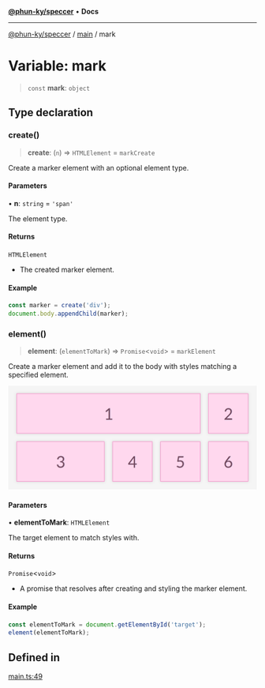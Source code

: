 [**@phun-ky/speccer**](../../README.md) • **Docs**

***

[@phun-ky/speccer](../../README.md) / [main](../README.md) / mark

# Variable: mark

> `const` **mark**: `object`

## Type declaration

### create()

> **create**: (`n`) => `HTMLElement` = `markCreate`

Create a marker element with an optional element type.

#### Parameters

• **n**: `string` = `'span'`

The element type.

#### Returns

`HTMLElement`

- The created marker element.

#### Example

```typescript
const marker = create('div');
document.body.appendChild(marker);
```

### element()

> **element**: (`elementToMark`) => `Promise`\<`void`\> = `markElement`

Create a marker element and add it to the body with styles matching a specified element.

![mark](https://github.com/phun-ky/speccer/blob/main/public/mark.png?raw=true)

#### Parameters

• **elementToMark**: `HTMLElement`

The target element to match styles with.

#### Returns

`Promise`\<`void`\>

- A promise that resolves after creating and styling the marker element.

#### Example

```typescript
const elementToMark = document.getElementById('target');
element(elementToMark);
```

## Defined in

[main.ts:49](https://github.com/phun-ky/speccer/blob/main/src/main.ts#L49)
